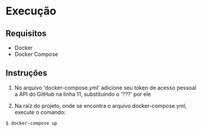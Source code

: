 # Execução #

## Requisitos ##

- Docker
- Docker Compose

## Instruções ##
1. No arquivo 'docker-compose.yml' adicione seu token de acesso pessoal a API do GitHub na linha 11, substituindo o '???' por ele

2. Na raíz do projeto, onde se encontra o arquivo docker-compose.yml, execute o comando:

```bash
$ docker-compose up
`````